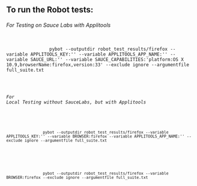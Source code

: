 





##  To run the Robot tests:

######  For Testing on Sauce Labs with Applitools
<pre>
        <code>
                pybot --outputdir robot_test_results/firefox --variable APPLITOOLS_KEY:'' --variable APPLITOOLS_APP_NAME:'' --variable SAUCE_URL:'' --variable SAUCE_CAPABILITIES:'platform:OS X 10.9,browserName:firefox,version:33' --exclude ignore --argumentfile full_suite.txt
</pre>

######  For Local Testing without SauceLabs, but with Applitools
<pre>
        <code>
                pybot --outputdir robot_test_results/firefox --variable APPLITOOLS_KEY:'' --variable BROWSER:firefox --variable APPLITOOLS_APP_NAME:'' --exclude ignore --argumentfile full_suite.txt
        </code>
</pre>

<pre>
        <code>
                pybot --outputdir robot_test_results/firefox --variable BROWSER:firefox --exclude ignore --argumentfile full_suite.txt
        </code>
</pre>
